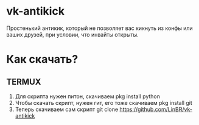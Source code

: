 # vk-antikick
Простенький антикик, который не позволяет вас кикнуть из конфы или ваших друзей, при условии, что инвайты открыты.

# Как скачать?
## TERMUX
1. Для скрипта нужен питон, скачиваем  pkg install python 
2. Чтобы скачать скрипт, нужен гит, его тоже скачиваем 
pkg install git
3. Теперь скачиваем сам скрипт
git clone https://github.com/LinBR/vk-antikick
